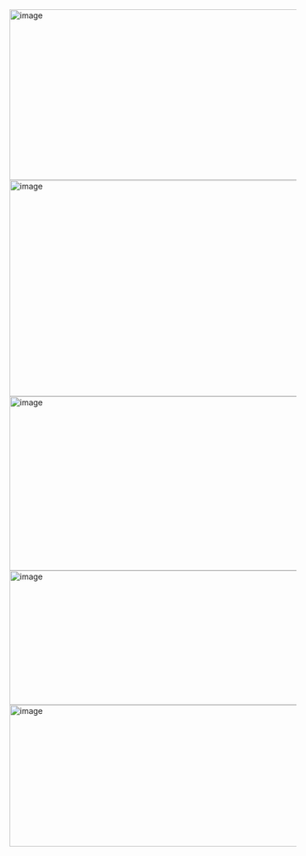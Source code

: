 

<img width="1000" height="300" alt="image" src="https://github.com/user-attachments/assets/63dd7214-ab9a-47ce-9efc-80e148741064" />


<img width="2000" height="380" alt="image" src="https://github.com/user-attachments/assets/5235c16a-9db7-4323-adb6-2751cc80bc54" />


<img width="735" height="306" alt="image" src="https://github.com/user-attachments/assets/27761ab1-b817-4999-9c02-d488c4b71800" />

<img width="708" height="236" alt="image" src="https://github.com/user-attachments/assets/f920f069-1003-4b5c-ab19-f8b677da6612" />


<img width="748" height="249" alt="image" src="https://github.com/user-attachments/assets/9217235c-a72c-4291-9f7f-5a1809af7b65" />


